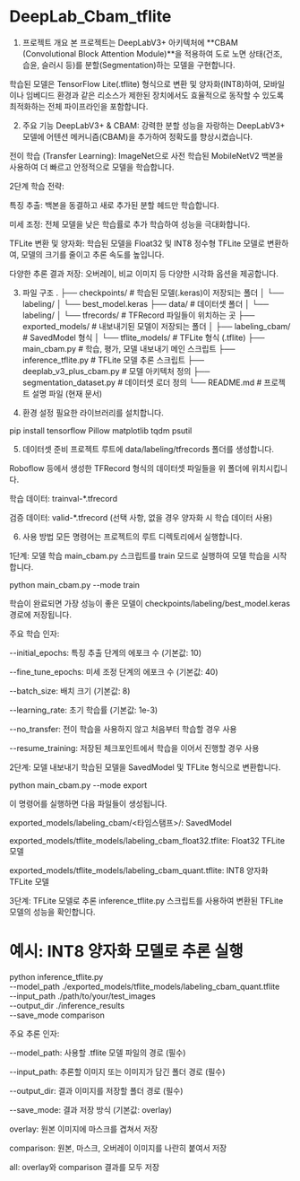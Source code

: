 # DeepLab_Cbam_tflite

1. 프로젝트 개요
본 프로젝트는 DeepLabV3+ 아키텍처에 **CBAM (Convolutional Block Attention Module)**을 적용하여 도로 노면 상태(건조, 습윤, 슬러시 등)를 분할(Segmentation)하는 모델을 구현합니다.

학습된 모델은 TensorFlow Lite(.tflite) 형식으로 변환 및 양자화(INT8)하여, 모바일이나 임베디드 환경과 같은 리소스가 제한된 장치에서도 효율적으로 동작할 수 있도록 최적화하는 전체 파이프라인을 포함합니다.

2. 주요 기능
DeepLabV3+ & CBAM: 강력한 분할 성능을 자랑하는 DeepLabV3+ 모델에 어텐션 메커니즘(CBAM)을 추가하여 정확도를 향상시켰습니다.

전이 학습 (Transfer Learning): ImageNet으로 사전 학습된 MobileNetV2 백본을 사용하여 더 빠르고 안정적으로 모델을 학습합니다.

2단계 학습 전략:

특징 추출: 백본을 동결하고 새로 추가된 분할 헤드만 학습합니다.

미세 조정: 전체 모델을 낮은 학습률로 추가 학습하여 성능을 극대화합니다.

TFLite 변환 및 양자화: 학습된 모델을 Float32 및 INT8 정수형 TFLite 모델로 변환하여, 모델의 크기를 줄이고 추론 속도를 높입니다.

다양한 추론 결과 저장: 오버레이, 비교 이미지 등 다양한 시각화 옵션을 제공합니다.

3. 파일 구조
.
├── checkpoints/                # 학습된 모델(.keras)이 저장되는 폴더
│   └── labeling/
│       └── best_model.keras
├── data/                       # 데이터셋 폴더
│   └── labeling/
│       └── tfrecords/          # TFRecord 파일들이 위치하는 곳
├── exported_models/            # 내보내기된 모델이 저장되는 폴더
│   ├── labeling_cbam/          # SavedModel 형식
│   └── tflite_models/          # TFLite 형식 (.tflite)
├── main_cbam.py                # 학습, 평가, 모델 내보내기 메인 스크립트
├── inference_tflite.py         # TFLite 모델 추론 스크립트
├── deeplab_v3_plus_cbam.py     # 모델 아키텍처 정의
├── segmentation_dataset.py     # 데이터셋 로더 정의
└── README.md                   # 프로젝트 설명 파일 (현재 문서)

4. 환경 설정
필요한 라이브러리를 설치합니다.

pip install tensorflow Pillow matplotlib tqdm psutil

5. 데이터셋 준비
프로젝트 루트에 data/labeling/tfrecords 폴더를 생성합니다.

Roboflow 등에서 생성한 TFRecord 형식의 데이터셋 파일들을 위 폴더에 위치시킵니다.

학습 데이터: trainval-*.tfrecord

검증 데이터: valid-*.tfrecord (선택 사항, 없을 경우 양자화 시 학습 데이터 사용)

6. 사용 방법
모든 명령어는 프로젝트의 루트 디렉토리에서 실행합니다.

1단계: 모델 학습
main_cbam.py 스크립트를 train 모드로 실행하여 모델 학습을 시작합니다.

python main_cbam.py --mode train

학습이 완료되면 가장 성능이 좋은 모델이 checkpoints/labeling/best_model.keras 경로에 저장됩니다.

주요 학습 인자:

--initial_epochs: 특징 추출 단계의 에포크 수 (기본값: 10)

--fine_tune_epochs: 미세 조정 단계의 에포크 수 (기본값: 40)

--batch_size: 배치 크기 (기본값: 8)

--learning_rate: 초기 학습률 (기본값: 1e-3)

--no_transfer: 전이 학습을 사용하지 않고 처음부터 학습할 경우 사용

--resume_training: 저장된 체크포인트에서 학습을 이어서 진행할 경우 사용

2단계: 모델 내보내기
학습된 모델을 SavedModel 및 TFLite 형식으로 변환합니다.

python main_cbam.py --mode export

이 명령어를 실행하면 다음 파일들이 생성됩니다.

exported_models/labeling_cbam/<타임스탬프>/: SavedModel

exported_models/tflite_models/labeling_cbam_float32.tflite: Float32 TFLite 모델

exported_models/tflite_models/labeling_cbam_quant.tflite: INT8 양자화 TFLite 모델

3단계: TFLite 모델로 추론
inference_tflite.py 스크립트를 사용하여 변환된 TFLite 모델의 성능을 확인합니다.

# 예시: INT8 양자화 모델로 추론 실행
python inference_tflite.py \
  --model_path ./exported_models/tflite_models/labeling_cbam_quant.tflite \
  --input_path ./path/to/your/test_images \
  --output_dir ./inference_results \
  --save_mode comparison

주요 추론 인자:

--model_path: 사용할 .tflite 모델 파일의 경로 (필수)

--input_path: 추론할 이미지 또는 이미지가 담긴 폴더 경로 (필수)

--output_dir: 결과 이미지를 저장할 폴더 경로 (필수)

--save_mode: 결과 저장 방식 (기본값: overlay)

overlay: 원본 이미지에 마스크를 겹쳐서 저장

comparison: 원본, 마스크, 오버레이 이미지를 나란히 붙여서 저장

all: overlay와 comparison 결과를 모두 저장
